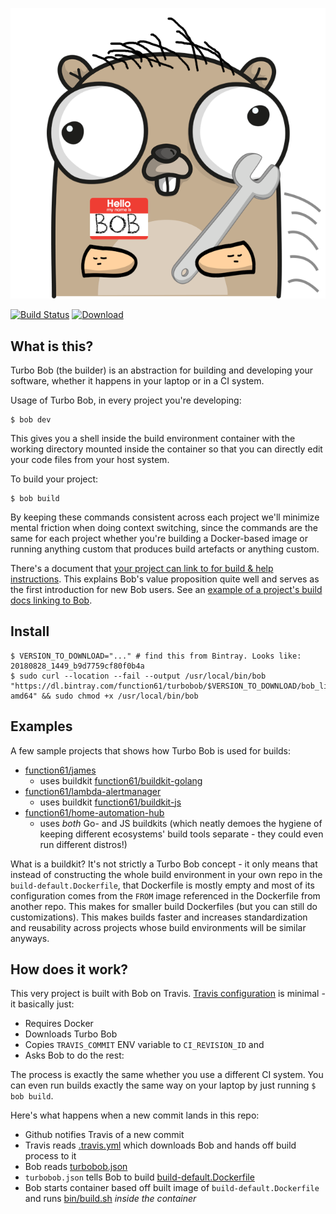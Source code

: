 ![](misc/mascot/mascot.png)

[![Build Status](https://img.shields.io/travis/function61/turbobob.svg?style=for-the-badge)](https://travis-ci.org/function61/turbobob)
[![Download](https://img.shields.io/bintray/v/function61/turbobob/main.svg?style=for-the-badge&label=Download)](https://bintray.com/function61/turbobob/main/_latestVersion#files)

What is this?
-------------

Turbo Bob (the builder) is an abstraction for building and developing your software, whether it happens in your laptop or in a CI system.

Usage of Turbo Bob, in every project you're developing:

```
$ bob dev
```

This gives you a shell inside the build environment container with the working directory mounted inside the container so that you can directly edit your code files from your host system.

To build your project:

```
$ bob build
```

By keeping these commands consistent across each project we'll minimize mental friction
when doing context switching, since the commands are the same for each project whether
you're building a Docker-based image or running anything custom that produces build
artefacts or anything custom.

There's a document that
[your project can link to for build & help instructions](docs/external-how-to-build-and-dev.md).
This explains Bob's value proposition quite well and serves as the first introduction for
new Bob users. See an
[example of a project's build docs linking to Bob](https://github.com/function61/ruuvinator#how-to-build--develop).


Install
-------

```
$ VERSION_TO_DOWNLOAD="..." # find this from Bintray. Looks like: 20180828_1449_b9d7759cf80f0b4a
$ sudo curl --location --fail --output /usr/local/bin/bob "https://dl.bintray.com/function61/turbobob/$VERSION_TO_DOWNLOAD/bob_linux-amd64" && sudo chmod +x /usr/local/bin/bob
```


Examples
--------

A few sample projects that shows how Turbo Bob is used for builds:

- [function61/james](https://github.com/function61/james)
	- uses buildkit [function61/buildkit-golang](https://github.com/function61/buildkit-golang)
- [function61/lambda-alertmanager](https://github.com/function61/lambda-alertmanager)
	- uses buildkit [function61/buildkit-js](https://github.com/function61/buildkit-js)
- [function61/home-automation-hub](https://github.com/function61/home-automation-hub)
	- uses *both* Go- and JS buildkits (which neatly demoes the hygiene of keeping different
	ecosystems' build tools separate - they could even run different distros!)

What is a buildkit? It's not strictly a Turbo Bob concept - it only means that instead of
constructing the whole build environment in your own repo in the `build-default.Dockerfile`, that
Dockerfile is mostly empty and most of its configuration comes from the `FROM` image referenced
in the Dockerfile from another repo. This makes for smaller build Dockerfiles (but you can
still do customizations). This makes builds faster and increases standardization and
reusability across projects whose build environments will be similar anyways.


How does it work?
-----------------

This very project is built with Bob on Travis. [Travis configuration](.travis.yml) is minimal - it basically just:

- Requires Docker
- Downloads Turbo Bob
- Copies `TRAVIS_COMMIT` ENV variable to `CI_REVISION_ID` and
- Asks Bob to do the rest:

The process is exactly the same whether you use a different CI system. You can even run builds exactly the same way on your laptop by just running `$ bob build`.

Here's what happens when a new commit lands in this repo:

- Github notifies Travis of a new commit
- Travis reads [.travis.yml](.travis.yml) which downloads Bob and hands off build process to it
- Bob reads [turbobob.json](turbobob.json)
- `turbobob.json` tells Bob to build [build-default.Dockerfile](build-default.Dockerfile)
- Bob starts container based off built image of `build-default.Dockerfile` and runs [bin/build.sh](bin/build.sh) *inside the container*
